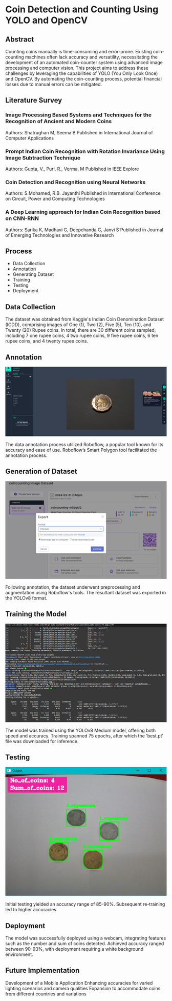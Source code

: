 # Coin Detection and Counting Using YOLO and OpenCV
## Abstract
Counting coins manually is time-consuming and error-prone. Existing coin-counting machines often lack accuracy and versatility, necessitating the development of an automated coin-counter system using advanced image processing and computer vision. This project aims to address these challenges by leveraging the capabilities of YOLO (You Only Look Once) and OpenCV. By automating the coin-counting process, potential financial losses due to manual errors can be mitigated.

## Literature Survey
### Image Processing Based Systems and Techniques for the Recognition of Ancient and Modern Coins
Authors: Shatrughan M, Seema B
Published in International Journal of Computer Applications

### Prompt Indian Coin Recognition with Rotation Invariance Using Image Subtraction Technique
Authors: Gupta, V., Puri, R., Verma, M
Published in IEEE Explore

### Coin Detection and Recognition using Neural Networks
Authors: S.Mohamed, R.B. Jayanthi
Published in International Conference on Circuit, Power and Computing Technologies

### A Deep Learning approach for Indian Coin Recognition based on CNN-RNN
Authors: Sarika K, Madhavi G, Deepchanda C, Janvi S
Published in Journal of Emerging Technologies and Innovative Research

## Process
- Data Collection
- Annotation
- Generating Dataset
- Training
- Testing
- Deployment
## Data Collection
The dataset was obtained from Kaggle's Indian Coin Denomination Dataset (ICDD), comprising images of One (1), Two (2), Five (5), Ten (10), and Twenty (20) Rupee coins. In total, there are 30 different coins sampled, including 7 one rupee coins, 4 two rupee coins, 9 five rupee coins, 6 ten rupee coins, and 4 twenty rupee coins.

## Annotation
![Image](Images/1.png)

The data annotation process utilized Roboflow, a popular tool known for its accuracy and ease of use. Roboflow’s Smart Polygon tool facilitated the annotation process.

## Generation of Dataset
![Image](Images/2.png)

Following annotation, the dataset underwent preprocessing and augmentation using Roboflow's tools. The resultant dataset was exported in the YOLOv8 format.

## Training the Model
![Image](Images/3.png)

The model was trained using the YOLOv8 Medium model, offering both speed and accuracy. Training spanned 75 epochs, after which the 'best.pt' file was downloaded for inference.

## Testing
![Image](Images/4.png)

Initial testing yielded an accuracy range of 85-90%. Subsequent re-training led to higher accuracies.

## Deployment
The model was successfully deployed using a webcam, integrating features such as the number and sum of coins detected. Achieved accuracy ranged between 90-93%, with deployment requiring a white background environment.

## Future Implementation
Development of a Mobile Application
Enhancing accuracies for varied lighting scenarios and camera qualities
Expansion to accommodate coins from different countries and variations
